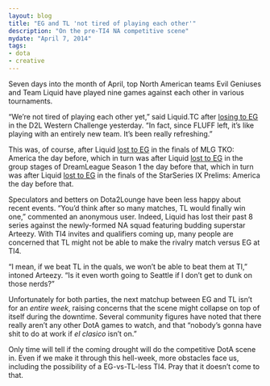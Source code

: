 ```yaml
---
layout: blog
title: "EG and TL 'not tired of playing each other'"
description: "On the pre-TI4 NA competitive scene"
mydate: "April 7, 2014"
tags:
- dota
- creative
---
```


Seven days into the month of April, top North American teams Evil Geniuses and Team Liquid have played nine games against each other in various tournaments.

“We’re not tired of playing each other yet,” said Liquid.TC after [losing to EG](http://www.gosugamers.net/dota2/tournaments/3537-d2l-western-challenge/956-round-robin/3538-round-robin/matches/39272-team-liquid-vs-evil-geniuses-dota2) in the D2L Western Challenge yesterday. “In fact, since FLUFF left, it’s like playing with an entirely new team. It’s been really refreshing.”

This was, of course, after Liquid [lost to EG](http://www.gosugamers.net/dota2/tournaments/3145-t-k-o-tournament/861-finals/3152-europe-america/matches/38933-evil-geniuses-dota2-vs-team-liquid) in the finals of MLG TKO: America the day before, which in turn was after Liquid [lost to EG](http://www.gosugamers.net/dota2/tournaments/3386-dreamleague-season-1/916-regular-season/3387-round-robin/matches/35936-evil-geniuses-dota2-vs-team-liquid) in the group stages of DreamLeague Season 1 the day before that, which in turn was after Liquid [lost to EG](http://www.gosugamers.net/dota2/tournaments/3398-starladder-starseries-season-9/919-regional-finals/3404-america/matches/38786-evil-geniuses-dota2-vs-team-liquid) in the finals of the StarSeries IX Prelims: America the day before that.

Speculators and betters on Dota2Lounge have been less happy about recent events. “You’d think after so many matches, TL would finally win one,” commented an anonymous user. Indeed, Liquid has lost their past 8 series against the newly-formed NA squad featuring budding superstar Arteezy. With TI4 invites and qualifiers coming up, many people are concerned that TL might not be able to make the rivalry match versus EG at TI4.

“I mean, if we beat TL in the quals, we won’t be able to beat them at TI,” intoned Arteezy. “Is it even worth going to Seattle if I don’t get to dunk on those nerds?”

Unfortunately for both parties, the next matchup between EG and TL isn’t for an <em>entire week</em>, raising concerns that the scene might collapse on top of itself during the downtime. Several community figures have noted that there really aren’t any other DotA games to watch, and that “nobody’s gonna have shit to do at work if <em>el clasico</em> isn’t on.”

Only time will tell if the coming drought will do the competitive DotA scene in. Even if we make it through this hell-week, more obstacles face us, including the possibility of a EG-vs-TL-less TI4. Pray that it doesn’t come to that.

